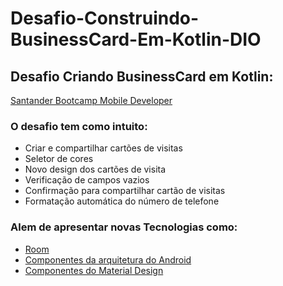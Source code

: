 # Desafio-Construindo-BusinessCard-Em-Kotlin-DIO

## Desafio Criando BusinessCard em Kotlin:
[Santander Bootcamp Mobile Developer](https://web.dio.me/track/santander-bootcamp-mobile-developer)

### O desafio tem como intuito:
* Criar e compartilhar cartões de visitas
* Seletor de cores
* Novo design dos cartões de visita
* Verificação de campos vazios
* Confirmação para compartilhar cartão de visitas
* Formatação automática do número de telefone

### Alem de apresentar novas Tecnologias como:
* [Room](https://developer.android.com/training/data-storage/room?hl=pt-br)
* [Componentes da arquitetura do Android](https://developer.android.com/topic/libraries/architecture?hl=pt-br)
* [Componentes do Material Design](https://material.io/components?platform=android)
